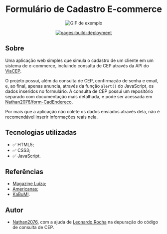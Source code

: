 <h1 align="center">Formulário de Cadastro E-commerce</h1>
<p align="center"><img src="docs/example.gif" alt="GIF de exemplo" /></p>
<p align="center"><a href="https://github.com/Nathan2076/Register/actions/workflows/pages/pages-build-deployment"><img src="https://github.com/Nathan2076/Register/actions/workflows/pages/pages-build-deployment/badge.svg" alt="pages-build-deployment" /></a></p>

## Sobre

Uma aplicação web simples que simula o cadastro de um cliente em um sistema de e-commerce, incluindo consulta de CEP através da API do [ViaCEP](https://viacep.com.br).

O projeto possui, além da consulta de CEP, confirmação de senha e email, e, ao final, apenas anuncia, através da função `alert()` do JavaScript, os dados inseridos no formulário. A consulta de CEP possui um repositório separado com documentação mais detalhada, e pode ser acessada em [Nathan2076/form-CadEndereco](https://github.com/Nathan2076/form-CadEndereco).

Por mais que a aplicação não colete os dados enviados através dela, não é recomendável inserir informações reais nela.

## Tecnologias utilizadas

* ✅ HTML5;
* ✅ CSS3;
* ✅ JavaScript.

## Referências

* [Magazine Luiza](https://sacola.magazineluiza.com.br/#/cliente/cadastro);
* [Americanas](https://cliente.americanas.com.br/minha-conta/cadastro);
* [KaBuM!](https://www.kabum.com.br/cadastro).

## Autor

* [Nathan2076](https://github.com/Nathan2076), com a ajuda de [Leonardo Rocha](https://github.com/leonardossrocha) na depuração do código de consulta de CEP.
